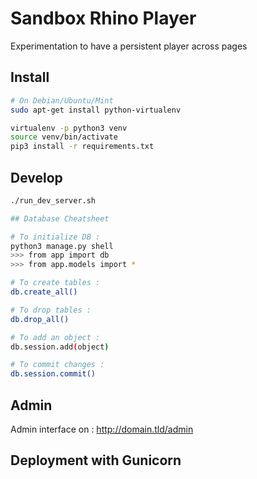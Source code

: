 # Sandbox Rhino Player

Experimentation to have a persistent player across pages

## Install

```bash
# On Debian/Ubuntu/Mint
sudo apt-get install python-virtualenv

virtualenv -p python3 venv
source venv/bin/activate
pip3 install -r requirements.txt
```

## Develop

```bash
./run_dev_server.sh

## Database Cheatsheet

# To initialize DB :
python3 manage.py shell
>>> from app import db
>>> from app.models import *

# To create tables :
db.create_all()

# To drop tables :
db.drop_all()

# To add an object :
db.session.add(object)

# To commit changes :
db.session.commit()
```
## Admin

Admin interface on : http://domain.tld/admin

## Deployment with Gunicorn


